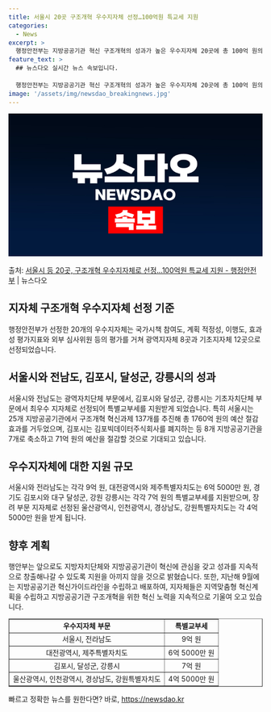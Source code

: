 ```yaml
---
title: 서울시 20곳 구조개혁 우수지자체 선정…100억원 특교세 지원
categories:
  - News
excerpt: >
  행정안전부는 지방공공기관 혁신 구조개혁의 성과가 높은 우수지자체 20곳에 총 100억 원의 특별교부세를 지원…
feature_text: >
  ## 뉴스다오 실시간 뉴스 속보입니다.

  행정안전부는 지방공공기관 혁신 구조개혁의 성과가 높은 우수지자체 20곳에 총 100억 원의 특별교부세를 지원…
image: '/assets/img/newsdao_breakingnews.jpg'
---
```


![뉴스다오 속보](/assets/img/newsdao_breakingnews.jpg)

<p>출처: <a href="https://newsdao.kr/2737" rel="dofollow">서울시 등 20곳, 구조개혁 우수지자체로 선정…100억원 특교세 지원 - 행정안전부</a> | 뉴스다오</p>

<h2 data-ke-size="size26">지자체 구조개혁 우수지자체 선정 기준</h2>
<p data-ke-size="size16">행정안전부가 선정한 20개의 우수지자체는 국가시책 참여도, 계획 적정성, 이행도, 효과성 평가지표와 외부 심사위원 등의 평가를 거쳐 광역지자체 8곳과 기초지자체 12곳으로 선정되었습니다.</p>

<h2 data-ke-size="size26">서울시와 전남도, 김포시, 달성군, 강릉시의 성과</h2>
<p data-ke-size="size16">서울시와 전남도는 광역자치단체 부문에서, 김포시와 달성군, 강릉시는 기초자치단체 부문에서 최우수 지자체로 선정되어 특별교부세를 지원받게 되었습니다. 특히 서울시는 25개 지방공공기관에서 구조개혁 혁신과제 137개를 추진해 총 1760억 원의 예산 절감 효과를 거두었으며, 김포시는 김포빅데이터주식회사를 폐지하는 등 8개 지방공공기관을 7개로 축소하고 71억 원의 예산을 절감할 것으로 기대되고 있습니다.</p>

<h2 data-ke-size="size26">우수지자체에 대한 지원 규모</h2>
<p data-ke-size="size16">서울시와 전라남도는 각각 9억 원, 대전광역시와 제주특별자치도는 6억 5000만 원, 경기도 김포시와 대구 달성군, 강원 강릉시는 각각 7억 원의 특별교부세를 지원받으며, 장려 부문 지자체로 선정된 울산광역시, 인천광역시, 경상남도, 강원특별자치도는 각 4억 5000만 원을 받게 됩니다.</p>

<h2 data-ke-size="size26">향후 계획</h2>
<p data-ke-size="size16">행안부는 앞으로도 지방자치단체와 지방공공기관이 혁신에 관심을 갖고 성과를 지속적으로 창출해나갈 수 있도록 지원을 아끼지 않을 것으로 밝혔습니다. 또한, 지난해 9월에는 지방공공기관 혁신가이드라인을 수립하고 배포하여, 지자체들은 지역맞춤형 혁신계획을 수립하고 지방공공기관 구조개혁을 위한 혁신 노력을 지속적으로 기울여 오고 있습니다.</p>

<table style="width: 100%;" border="1">
<tbody>
<tr>
<td style="text-align: center; height: 17px;"><b>우수지자체 부문</b></td>
<td style="text-align: center; height: 17px;"><b>특별교부세</b></td>
</tr>
<tr>
<td style="text-align: center; height: 17px;">서울시, 전라남도</td>
<td style="text-align: center; height: 17px;">9억 원</td>
</tr>
<tr>
<td style="text-align: center; height: 17px;">대전광역시, 제주특별자치도</td>
<td style="text-align: center; height: 17px;">6억 5000만 원</td>
</tr>
<tr>
<td style="text-align: center; height: 17px;">김포시, 달성군, 강릉시</td>
<td style="text-align: center; height: 17px;">7억 원</td>
</tr>
<tr>
<td style="text-align: center; height: 17px;">울산광역시, 인천광역시, 경상남도, 강원특별자치도</td>
<td style="text-align: center; height: 17px;">4억 5000만 원</td>
</tr>
</tbody>
</table>
 

빠르고 정확한 뉴스를 원한다면? 바로, <a href="https://newsdao.kr" rel="dofollow">https://newsdao.kr</a>


    

